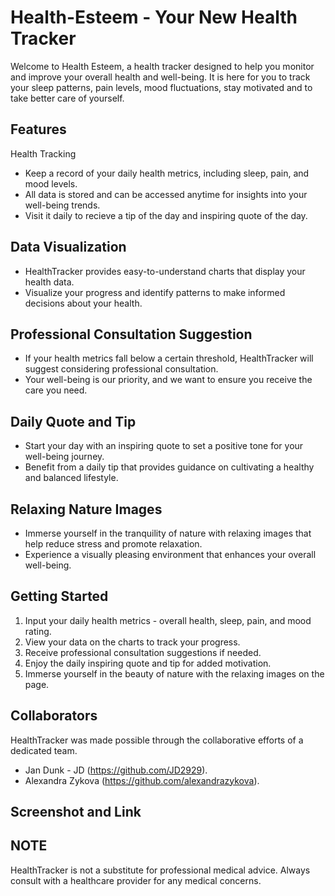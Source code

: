 # Health-Esteem - Your New Health Tracker

Welcome to Health Esteem, a health tracker designed to help you monitor and improve your overall health and well-being. It is here for you to track your sleep patterns, pain levels, mood fluctuations, stay motivated and to take better care of yourself.

## Features

Health Tracking
- Keep a record of your daily health metrics, including sleep, pain, and mood levels.
- All data is stored and can be accessed anytime for insights into your well-being trends.
- Visit it daily to recieve a tip of the day and inspiring quote of the day.

## Data Visualization
- HealthTracker provides easy-to-understand charts that display your health data.
- Visualize your progress and identify patterns to make informed decisions about your health.

## Professional Consultation Suggestion
- If your health metrics fall below a certain threshold, HealthTracker will suggest considering professional consultation.
- Your well-being is our priority, and we want to ensure you receive the care you need.

## Daily Quote and Tip
- Start your day with an inspiring quote to set a positive tone for your well-being journey.
- Benefit from a daily tip that provides guidance on cultivating a healthy and balanced lifestyle.

## Relaxing Nature Images
- Immerse yourself in the tranquility of nature with relaxing images that help reduce stress and promote relaxation.
- Experience a visually pleasing environment that enhances your overall well-being.

## Getting Started

1. Input your daily health metrics - overall health, sleep, pain, and mood rating.
2. View your data on the charts to track your progress.
3. Receive professional consultation suggestions if needed.
4. Enjoy the daily inspiring quote and tip for added motivation.
5. Immerse yourself in the beauty of nature with the relaxing images on the page.

## Collaborators

HealthTracker was made possible through the collaborative efforts of a dedicated team. 

-  Jan Dunk - JD (https://github.com/JD2929).
- Alexandra Zykova (https://github.com/alexandrazykova).

## Screenshot and Link



## NOTE

HealthTracker is not a substitute for professional medical advice. Always consult with a healthcare provider for any medical concerns.
